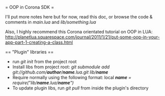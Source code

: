 = OOP in Corona SDK =

I'll put more notes here but for now, read this doc, or browse the code & comments in *main.lua* and *lib/something.lua*

Also, I highly recommend this Corona orientated tutorial on OOP in LUA:
http://planetlua.squarespace.com/journal/2011/1/21/put-some-oop-in-your-app-part-1-creating-a-class.html

== "Plugin" libraries == 

-	run *git init* from the project root
-	Install libs from project root: *git submodule add git://github.com/__author__/__name__.lua.git lib/__name__*
-	Require normally using the following format: local *__name__ = require("lib/__name__.lua/__name__")*
-	To update plugin libs, run *git pull* from inside the plugin's directory